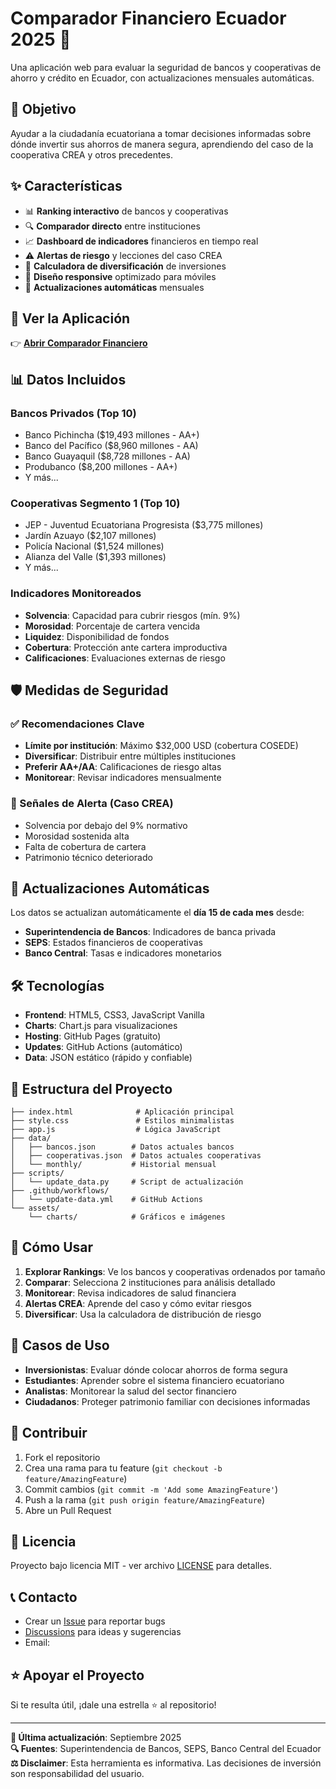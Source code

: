 # Comparador Financiero Ecuador 2025 🏦

Una aplicación web para evaluar la seguridad de bancos y cooperativas de ahorro y crédito en Ecuador, con actualizaciones mensuales automáticas.

## 🎯 Objetivo

Ayudar a la ciudadanía ecuatoriana a tomar decisiones informadas sobre dónde invertir sus ahorros de manera segura, aprendiendo del caso de la cooperativa CREA y otros precedentes.

## ✨ Características

- 📊 **Ranking interactivo** de bancos y cooperativas
- 🔍 **Comparador directo** entre instituciones
- 📈 **Dashboard de indicadores** financieros en tiempo real  
- ⚠️ **Alertas de riesgo** y lecciones del caso CREA
- 🧮 **Calculadora de diversificación** de inversiones
- 📱 **Diseño responsive** optimizado para móviles
- 🔄 **Actualizaciones automáticas** mensuales

## 🚀 Ver la Aplicación

👉 **[Abrir Comparador Financiero](https://jordanvt18.github.io/bancos-cooperativas-ecuador)**

## 📊 Datos Incluidos

### Bancos Privados (Top 10)
- Banco Pichincha ($19,493 millones - AA+)
- Banco del Pacífico ($8,960 millones - AA)  
- Banco Guayaquil ($8,728 millones - AA)
- Produbanco ($8,200 millones - AA+)
- Y más...

### Cooperativas Segmento 1 (Top 10)
- JEP - Juventud Ecuatoriana Progresista ($3,775 millones)
- Jardín Azuayo ($2,107 millones)
- Policía Nacional ($1,524 millones)
- Alianza del Valle ($1,393 millones)
- Y más...

### Indicadores Monitoreados
- **Solvencia**: Capacidad para cubrir riesgos (mín. 9%)
- **Morosidad**: Porcentaje de cartera vencida
- **Liquidez**: Disponibilidad de fondos
- **Cobertura**: Protección ante cartera improductiva
- **Calificaciones**: Evaluaciones externas de riesgo

## 🛡️ Medidas de Seguridad

### ✅ Recomendaciones Clave
- **Límite por institución**: Máximo $32,000 USD (cobertura COSEDE)
- **Diversificar**: Distribuir entre múltiples instituciones
- **Preferir AA+/AA**: Calificaciones de riesgo altas
- **Monitorear**: Revisar indicadores mensualmente

### 🚨 Señales de Alerta (Caso CREA)
- Solvencia por debajo del 9% normativo
- Morosidad sostenida alta
- Falta de cobertura de cartera
- Patrimonio técnico deteriorado

## 🔄 Actualizaciones Automáticas

Los datos se actualizan automáticamente el **día 15 de cada mes** desde:

- **Superintendencia de Bancos**: Indicadores de banca privada
- **SEPS**: Estados financieros de cooperativas  
- **Banco Central**: Tasas e indicadores monetarios

## 🛠️ Tecnologías

- **Frontend**: HTML5, CSS3, JavaScript Vanilla
- **Charts**: Chart.js para visualizaciones
- **Hosting**: GitHub Pages (gratuito)
- **Updates**: GitHub Actions (automático)
- **Data**: JSON estático (rápido y confiable)

## 📁 Estructura del Proyecto

```
├── index.html              # Aplicación principal
├── style.css               # Estilos minimalistas
├── app.js                  # Lógica JavaScript
├── data/
│   ├── bancos.json        # Datos actuales bancos
│   ├── cooperativas.json  # Datos actuales cooperativas
│   └── monthly/           # Historial mensual
├── scripts/
│   └── update_data.py     # Script de actualización
├── .github/workflows/
│   └── update-data.yml    # GitHub Actions
└── assets/
    └── charts/            # Gráficos e imágenes
```

## 🚦 Cómo Usar

1. **Explorar Rankings**: Ve los bancos y cooperativas ordenados por tamaño
2. **Comparar**: Selecciona 2 instituciones para análisis detallado
3. **Monitorear**: Revisa indicadores de salud financiera
4. **Alertas CREA**: Aprende del caso y cómo evitar riesgos
5. **Diversificar**: Usa la calculadora de distribución de riesgo

## 🎯 Casos de Uso

- **Inversionistas**: Evaluar dónde colocar ahorros de forma segura
- **Estudiantes**: Aprender sobre el sistema financiero ecuatoriano  
- **Analistas**: Monitorear la salud del sector financiero
- **Ciudadanos**: Proteger patrimonio familiar con decisiones informadas

## 🤝 Contribuir

1. Fork el repositorio
2. Crea una rama para tu feature (`git checkout -b feature/AmazingFeature`)
3. Commit cambios (`git commit -m 'Add some AmazingFeature'`)
4. Push a la rama (`git push origin feature/AmazingFeature`)
5. Abre un Pull Request

## 📄 Licencia

Proyecto bajo licencia MIT - ver archivo [LICENSE](LICENSE) para detalles.

## 📞 Contacto

- Crear un [Issue](../../issues) para reportar bugs
- [Discussions](../../discussions) para ideas y sugerencias
- Email: 

## ⭐ Apoyar el Proyecto

Si te resulta útil, ¡dale una estrella ⭐ al repositorio!

---

**📅 Última actualización**: Septiembre 2025  
**🔍 Fuentes**: Superintendencia de Bancos, SEPS, Banco Central del Ecuador  
**⚖️ Disclaimer**: Esta herramienta es informativa. Las decisiones de inversión son responsabilidad del usuario.
